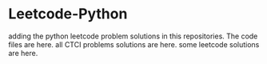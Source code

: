 # Leetcode-Python
adding the python leetcode problem solutions in this repositories. 
The code files are here.
all CTCI problems solutions are here.
some leetcode solutions are here.






































































































































































































































































































































































































































































































































































































































































































































































































































































































































































































































































